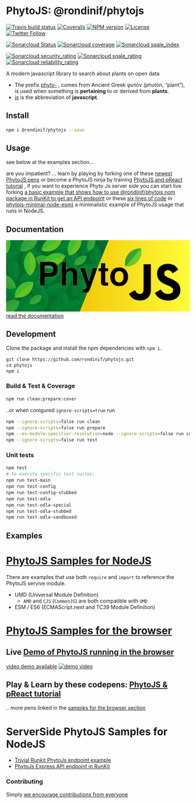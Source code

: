 # PhytoJS: @rondinif/phytojs
[![Travis build status](https://img.shields.io/travis/rondinif/phytojs/master.svg?style=flat-square)](https://travis-ci.org/rondinif/phytojs)
[![Coveralls](https://img.shields.io/coveralls/rondinif/phytojs.svg?style=flat-square)](https://coveralls.io/github/rondinif/phytojs)
[![NPM version](https://img.shields.io/npm/v/@rondinif/phytojs.svg?style=flat-square)](https://www.npmjs.org/package/@rondinif/phytojs)
[![License](https://img.shields.io/badge/License-MIT-blue.svg)](https://opensource.org/licenses/MIT)
[![Twitter Follow](https://img.shields.io/twitter/follow/rondinif.svg?style=social&label=Follow)](https://twitter.com/rondinif)


[![Sonarcloud Status](https://sonarcloud.io/api/project_badges/measure?project=rondinif:phytojs-js&metric=alert_status)](https://sonarcloud.io/dashboard?id=rondinif:phytojs-js)
[![Sonarcloud coverage](https://sonarcloud.io/api/project_badges/measure?project=rondinif:phytojs-js&metric=coverage)](https://sonarcloud.io/dashboard?id=rondinif:phytojs-js)
[![Sonarcloud sqale_index](https://sonarcloud.io/api/project_badges/measure?project=rondinif:phytojs-js&metric=sqale_index)](https://sonarcloud.io/dashboard?id=rondinif:phytojs-js)

[![Sonarcloud security_rating](https://sonarcloud.io/api/project_badges/measure?project=rondinif:phytojs-js&metric=security_rating)](https://sonarcloud.io/dashboard?id=rondinif:phytojs-js)
[![Sonarcloud sqale_rating](https://sonarcloud.io/api/project_badges/measure?project=rondinif:phytojs-js&metric=sqale_rating)](https://sonarcloud.io/dashboard?id=rondinif:phytojs-js)
[![Sonarcloud reliability_rating](https://sonarcloud.io/api/project_badges/measure?project=rondinif:phytojs-js&metric=reliability_rating)](https://sonarcloud.io/dashboard?id=rondinif:phytojs-js)

A modern javascript library to search about plants on open data
- The prefix [phyto-](https://en.wiktionary.org/wiki/phyto-) , comes from Ancient Greek φυτόν (phutón, “plant”), is used when something is **pertaining** to or derived from **plants**.
- [js](https://en.wiktionary.org/wiki/js) is the abbreviation of **javascript**. 

## Install
``` bash 
npm i @rondinif/phytojs --save
```
## Usage
see below at the examples section...

are you impatient? ... learn by playing by forking one of these [newest PhytoJS pens](https://codepen.io/search/pens?q=phytojs&page=1&order=newest&depth=everything) or become a PhytoJS ninja by training [PhytoJS and pReact tutorial](https://codepen.io/collection/DPKJKN/) , if you want to experience Phyto Js server side you can start live forking [a basic example that shows how to use @rondinif/phytojs nom package in RunKit to get an API endpoint](https://runkit.com/rondinif/phytojs-api) or these [six lines of code](https://raw.githubusercontent.com/9llara/phytojs-minimal-node-esm/master/index.js) in [phytojs-minimal-node-esm)](https://github.com/9llara/phytojs-minimal-node-esm) a minimalistic example of PhytoJS usage that runs in NodeJS. 
## Documentation 
<a href="https://rondinif.github.io/phytojs">![](docs/phytojs-logo.jpeg)</br>
read the documentation<a>

## Development

Clone the package and install the npm dependencies with `npm i`.

```
git clone https://github.com/rondinif/phytojs.git
cd phytojs
npm i
```

### Build & Test & Coverage
``` bash
npm run clean:prepare:cover
```
<!-- TODO add postprocessing to fix import in `umd/phyto.js` to fix import to ./ (current dir) instead of ../esm -->
..or when conigured `ignore-scripts=true` run 
``` bash
npm --ignore-scripts=false run clean 
npm --ignore-scripts=false run prepare 
npm --es-module-specifier-resolution=node --ignore-scripts=false run cover
npm --ignore-scripts=false run test 
```


### Unit tests
``` bash
npm test
# to execute specific test suites: 
npm run test-main
npm run test-config
npm run test-config-stubbed
npm run test-odla
npm run test-odla-special
npm run test-odla-stubbed
npm run test-odla-sandboxed
```

<!--
### Linting

Run `npm run lint`

## Why
-->

## Examples
# [PhytoJS Samples for NodeJS](https://github.com/rondinif/phytojs/tree/master/samples) 
There are examples that use both `require` and `import` to reference the PhytoJS servive module. 
- UMD (Universal Module Definition)
    - `AMD` and `CJS` (`CommonJS`) are both compatible with `UMD`
- ESM / ES6 (ECMAScript.next and TC39 Module Definition)
# [PhytoJS Samples for the browser](https://github.com/rondinif/phytojs/tree/master/docs)
## Live [Demo of PhytoJS running in the browser](https://rondinif.github.io/phytojs/mvc)
[video demo available](https://youtu.be/kzvMT4TYiZk) 
[![demo video](http://img.youtube.com/vi/kzvMT4TYiZk/0.jpg)](https://youtu.be/kzvMT4TYiZk "demo")
## Play & Learn by these codepens: [PhytoJS & pReact tutorial](https://codepen.io/collection/DPKJKN/)
.. more pens linked in the [samples for the browser section](https://github.com/rondinif/phytojs/tree/master/docs)

# ServerSide PhytoJS Samples for NodeJS
- [Trivial Runkit PhytoJs endpoint example](https://runkit.com/rondinif/phytojs-rosmarino) 
- [PhytoJs Express API endpoint in RunKit](https://runkit.com/rondinif/phytojs-api)

### Contributing
Simply [we encourage contributions from everyone](https://github.com/rondinif/phytojs/blob/master/.github/CONTRIBUTING.md)
